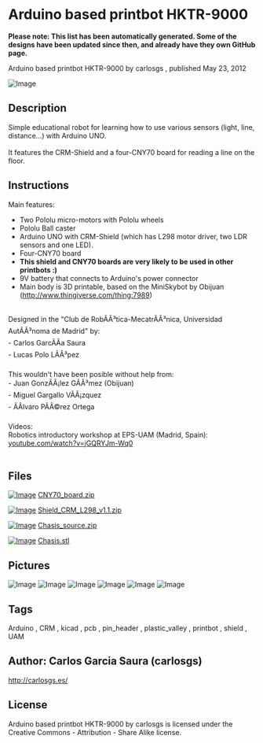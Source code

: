 Arduino based printbot HKTR-9000
===============
**Please note: This list has been automatically generated. Some of the designs have been updated since then, and already have they own GitHub page.**  

Arduino based printbot HKTR-9000  by carlosgs , published May 23, 2012

![Image](img/2012-05-19_14.26.33_display_large.jpg "Title")

Description
--------
Simple educational robot for learning how to use various sensors (light, line, distance...) with Arduino UNO.<br />
<br />
It features the CRM-Shield and a four-CNY70 board for reading a line on the floor.

Instructions
--------
Main features:<br />
- Two Pololu micro-motors with Pololu wheels<br />
- Pololu Ball caster<br />
- Arduino UNO with CRM-Shield (which has L298 motor driver, two LDR sensors and one LED).<br />
- Four-CNY70 board<br />
- <b>This shield and CNY70 boards are very likely to be used in other printbots :)</b><br />
- 9V battery that connects to Arduino's power connector<br />
- Main body is 3D printable, based on the MiniSkybot by Obijuan (http://www.thingiverse.com/thing:7989)<br />
<br />
Designed in the "Club de RobÃÂ³tica-MecatrÃÂ³nica, Universidad AutÃÂ³noma de Madrid" by:<br />
- Carlos GarcÃÂ­a Saura<br />
- Lucas Polo LÃÂ³pez<br />
<br />
This wouldn't have been posible without help from:<br />
- Juan GonzÃÂ¡lez GÃÂ³mez (Obijuan)<br />
- Miguel Gargallo VÃÂ¡zquez<br />
- ÃÂlvaro PÃÂ©rez Ortega<br />
<br />
Videos:<br />
Robotics introductory workshop at EPS-UAM (Madrid, Spain): <a href="http://www.youtube.com/watch?v=jGQRYJm-Wq0" target="_blank" rel="nofollow">youtube.com/watch?v=jGQRYJm-Wq0</a><br />
<br />

Files
--------
[![Image](img/Gears_preview_tinycard.jpg)](CNY70_board.zip)
 [ CNY70_board.zip](CNY70_board.zip)  

[![Image](img/Gears_preview_tinycard.jpg)](Shield_CRM_L298_v1.1.zip)
 [ Shield_CRM_L298_v1.1.zip](Shield_CRM_L298_v1.1.zip)  

[![Image](img/Gears_preview_tinycard.jpg)](Chasis_source.zip)
 [ Chasis_source.zip](Chasis_source.zip)  

[![Image](img/Chasis_preview_tinycard.jpg)](Chasis.stl)
 [ Chasis.stl](Chasis.stl)  



Pictures
--------
![Image](img/Chasis_display_large.jpg "Title")
![Image](img/2012-05-19_13.06.18_display_large.jpg "Title")
![Image](img/2012-05-21_18.28.06_display_large.jpg "Title")
![Image](img/2012-05-17_18.08.01_display_large.jpg "Title")
![Image](img/2012-05-19_13.48.03_display_large.jpg "Title")
![Image](img/2012-05-19_13.47.53_display_large.jpg "Title")


Tags
--------
Arduino , CRM , kicad , pcb , pin_header , plastic_valley , printbot , shield , UAM  



Author: Carlos Garcia Saura (carlosgs)
--------
<http://carlosgs.es/>  

License
--------
Arduino based printbot HKTR-9000 by carlosgs is licensed under the Creative Commons - Attribution - Share Alike license.  

